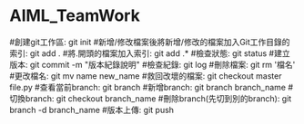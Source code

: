 # AIML_TeamWork

#創建git工作區: git init
#新增/修改檔案後將新增/修改的檔案加入Git工作目錄的索引: git add .
#將.開頭的檔案加入索引: git add .*
#檢查狀態: git status
#建立版本: git commit -m "版本紀錄說明"
#檢查紀錄: git log
#刪除檔案: git rm '檔名'
#更改檔名: git mv name new_name
#救回改壞的檔案: git checkout master file.py
#查看當前branch: git branch
#新增branch: git branch branch_name
#切換branch: git checkout branch_name
#刪除branch(先切到別的branch): git branch -d branch_name
#版本上傳: git push